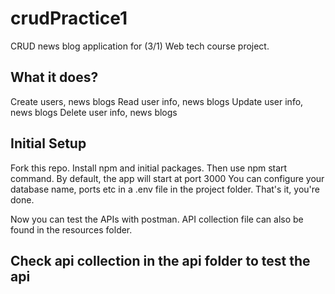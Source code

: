 # crudPractice1

CRUD news blog application for (3/1) Web tech course project.

<h2>What it does? </h2>
Create users, news blogs
Read user info, news blogs
Update user info, news blogs
Delete user info, news blogs

<h2>Initial Setup </h2>
Fork this repo. Install npm and initial packages.
Then use npm start command.
By default, the app will start at port 3000
You can configure your database name, ports etc in a .env file in the project folder.
That's it, you're done.

Now you can test the APIs with postman. API collection file can also be found in the resources folder.

<h2> Check api collection in the api folder to test the api </h2>
